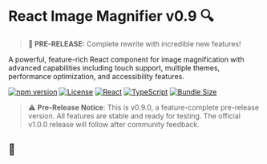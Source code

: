 # React Image Magnifier v0.9 🔍

> **🚀 PRE-RELEASE:** Complete rewrite with incredible new features!

A powerful, feature-rich React component for image magnification with advanced capabilities including touch support, multiple themes, performance optimization, and accessibility features.

[![npm version](https://badge.fury.io/js/@hammadxcm%2Fimage-magnifier.svg)](https://www.npmjs.com/package/@hammadxcm/image-magnifier)
[![License](https://img.shields.io/npm/l/@hammadxcm/image-magnifier)](https://github.com/hammadxcm/react-image-magnifier/blob/main/LICENSE)
[![React](https://img.shields.io/badge/React-18%2B%20%7C%2019%2B-blue)](https://reactjs.org/)
[![TypeScript](https://img.shields.io/badge/TypeScript-Ready-blue)](https://www.typescriptlang.org/)
[![Bundle Size](https://img.shields.io/bundlephobia/minzip/@hammadxcm/image-magnifier)](https://bundlephobia.com/package/@hammadxcm/image-magnifier)

> ⚠️ **Pre-Release Notice**: This is v0.9.0, a feature-complete pre-release version. All features are stable and ready for testing. The official v1.0.0 release will follow after community feedback.

## 🚀